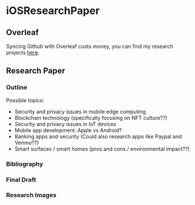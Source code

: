# iOSResearchPaper
## Overleaf
Syncing Github with Overleaf costs money, you can find my research projects [here](https://www.overleaf.com/project).
## Research Paper
### Outline 
Possible topics:
* Security and privacy issues in mobile edge computing
* Blockchain technology (specifically focusing on NFT culture??)
* Security and privacy issues in IoT devices
* Mobile app development: Apple vs Android?
* Banking apps and security (Could also research apps like Paypal and Venmo??)
* Smart surfaces / smart homes (pros and cons / environmental impact??)
### Bibliography
### Final Draft
### Research Images
